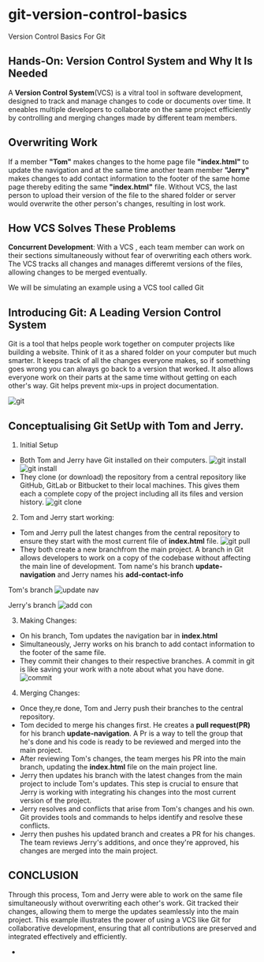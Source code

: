 # git-version-control-basics
Version Control Basics For Git

## Hands-On: Version Control System and Why It Is Needed
A **Version Control System**(VCS) is a vitral tool in software development, designed to track and manage changes to code or documents over time. It eneables multiple developers to collaborate on the same project efficiently by controlling and merging changes made by different team members.

## Overwriting Work
If a member **"Tom"** makes changes to the home page file **"index.html"** to update the navigation and at the same time another team member **"Jerry"** makes changes to add contact information to the footer of the same home page thereby editing the same **"index.html"** file. Without VCS, the last person to upload their version of the file to the shared folder or server would overwrite the other person's changes, resulting in lost work.

## How VCS Solves These Problems
**Concurrent Development**: With a VCS , each team member can work on their sections simultaneously without fear of overwriting each others work. The VCS tracks all changes and manages differemt versions of the files, allowing changes to be merged eventually.
<p> We will be simulating an example using a VCS tool called Git</p>

## Introducing Git: A Leading Version Control System
Git is a tool that helps people work together on computer projects like building a website. Think of it as a shared folder on your computer but much smarter. It keeps track of all the changes everyone makes, so if something goes wrong you can always go back to a version that worked. It also allows everyone work on their parts at the same time without getting on each other's way.
Git helps prevent mix-ups in project documentation.

![git](./img/github.png)

## Conceptualising Git SetUp with Tom and Jerry.
1. Initial Setup
- Both Tom and Jerry have Git installed on their computers.
![git install](./img/git1.png)
![git install](./img/git2.png)
- They clone (or download) the repository from a central repository like GitHub, GitLab or Bitbucket to their local machines. This gives them each a complete copy of the project including all its files and version history.
![git clone](./img/clone.png)

2. Tom and Jerry start working:
- Tom and Jerry pull the latest changes from the central repository to ensure they start with the most current file of **index.html** file.
![git pull](./img/pull.png)
- They both create a new branchfrom the main project. A branch in Git allows developers to work on a copy of the codebase without affecting the main line of development. Tom name's his branch **update-navigation** and Jerry names his **add-contact-info**

Tom's branch
![update nav](./img/update.png)

Jerry's branch
![add con](./img/coninfo.png)

3. Making Changes:
- On his branch, Tom updates the navigation bar in **index.html**
- Simultaneously, Jerry works on his branch to add contact information to the footer of the same file.
- They commit their changes to their respective branches. A commit in git is like saving your work with a note about what you have done.
![commit](./img/commit.png)

4. Merging Changes:
- Once they,re done, Tom and Jerry push their branches to the central repository.
- Tom decided to merge his changes first. He creates a **pull request(PR)** for his branch **update-navigation**. A Pr is a way to tell the group that he's done and his code is ready to be reviewed and merged into the main project.
- After reviewing Tom's changes, the team merges his PR into the main branch, updating the **index.html** file on the main project line.
- Jerry then updates his branch with the latest changes from the main project to include Tom's updates. This step is crucial to ensure that Jerry is working with integrating his changes into the most current version of the project.
- Jerry resolves and conflicts that arise from Tom's changes and his own. Git provides tools and commands to helps identify and resolve these conflicts.
- Jerry then pushes his updated branch and creates a PR for his changes. The team reviews Jerry's additions, and once they're approved, his changes are merged into the main project.

## CONCLUSION 
Through this process, Tom and Jerry were able to work on the same file simultaneously without overwriting each other's work. Git tracked their changes, allowing them to merge the updates seamlessly into the main project. This example illustrates the power of using a VCS like Git for collaborative development, ensuring that all contributions are preserved and integrated effectively and efficiently.


































































+